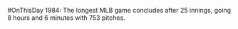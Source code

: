 #OnThisDay 1984: The longest MLB game concludes after 25 innings, going 8 hours and 6 minutes with 753 pitches.